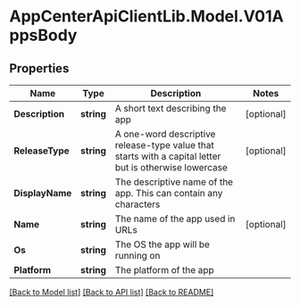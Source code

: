 # AppCenterApiClientLib.Model.V01AppsBody
## Properties

Name | Type | Description | Notes
------------ | ------------- | ------------- | -------------
**Description** | **string** | A short text describing the app | [optional] 
**ReleaseType** | **string** | A one-word descriptive release-type value that starts with a capital letter but is otherwise lowercase | [optional] 
**DisplayName** | **string** | The descriptive name of the app. This can contain any characters | 
**Name** | **string** | The name of the app used in URLs | [optional] 
**Os** | **string** | The OS the app will be running on | 
**Platform** | **string** | The platform of the app | 

[[Back to Model list]](../README.md#documentation-for-models) [[Back to API list]](../README.md#documentation-for-api-endpoints) [[Back to README]](../README.md)

